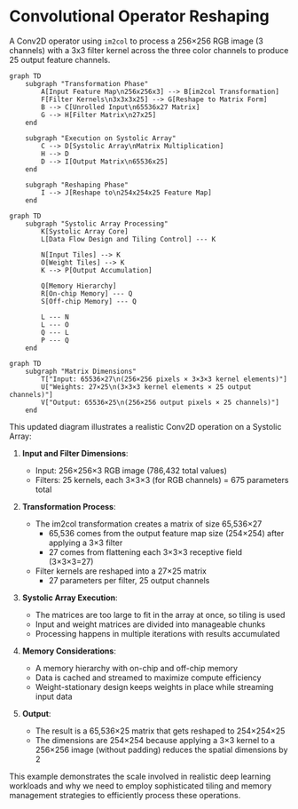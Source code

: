 # Convolutional Operator Reshaping

A Conv2D operator using `im2col` to process a 256×256 RGB image (3 channels) with a 3x3 filter kernel across the three color channels to produce 25 output feature channels.

```mermaid
graph TD
    subgraph "Transformation Phase"
        A[Input Feature Map\n256x256x3] --> B[im2col Transformation]
        F[Filter Kernels\n3x3x3x25] --> G[Reshape to Matrix Form]
        B --> C[Unrolled Input\n65536x27 Matrix]
        G --> H[Filter Matrix\n27x25]
    end

    subgraph "Execution on Systolic Array"
        C --> D[Systolic Array\nMatrix Multiplication]
        H --> D
        D --> I[Output Matrix\n65536x25]
    end
  
    subgraph "Reshaping Phase"
        I --> J[Reshape to\n254x254x25 Feature Map]
    end
 ```

```mermaid
graph TD     
    subgraph "Systolic Array Processing"
        K[Systolic Array Core] 
        L[Data Flow Design and Tiling Control] --- K
        
        N[Input Tiles] --> K
        O[Weight Tiles] --> K
        K --> P[Output Accumulation]

        Q[Memory Hierarchy]
        R[On-chip Memory] --- Q
        S[Off-chip Memory] --- Q

        L --- N
        L --- O
        Q --- L
        P --- Q
    end
```

```mermaid
graph TD    
    subgraph "Matrix Dimensions"
        T["Input: 65536×27\n(256×256 pixels × 3×3×3 kernel elements)"]
        U["Weights: 27×25\n(3×3×3 kernel elements × 25 output channels)"]
        V["Output: 65536×25\n(256×256 output pixels × 25 channels)"]
    end

```

This updated diagram illustrates a realistic Conv2D operation on a Systolic Array:

1. **Input and Filter Dimensions**:
   - Input: 256×256×3 RGB image (786,432 total values)
   - Filters: 25 kernels, each 3×3×3 (for RGB channels) = 675 parameters total

2. **Transformation Process**:
   - The im2col transformation creates a matrix of size 65,536×27
     - 65,536 comes from the output feature map size (254×254) after applying a 3×3 filter
     - 27 comes from flattening each 3×3×3 receptive field (3×3×3=27)
   - Filter kernels are reshaped into a 27×25 matrix
     - 27 parameters per filter, 25 output channels

3. **Systolic Array Execution**:
   - The matrices are too large to fit in the array at once, so tiling is used
   - Input and weight matrices are divided into manageable chunks
   - Processing happens in multiple iterations with results accumulated

4. **Memory Considerations**:
   - A memory hierarchy with on-chip and off-chip memory
   - Data is cached and streamed to maximize compute efficiency
   - Weight-stationary design keeps weights in place while streaming input data

5. **Output**:
   - The result is a 65,536×25 matrix that gets reshaped to 254×254×25
   - The dimensions are 254×254 because applying a 3×3 kernel to a 256×256 image (without padding) reduces the spatial dimensions by 2

This example demonstrates the scale involved in realistic deep learning workloads and why we need to employ sophisticated tiling and memory management strategies to efficiently process these operations.
